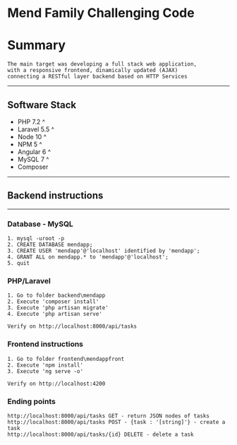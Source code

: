 # Mend Family Challenging Code

# Summary
```
The main target was developing a full stack web application, 
with a responsive frontend, dinamically updated (AJAX) 
connecting a RESTful layer backend based on HTTP Services

```

---------

## Software Stack

* PHP 7.2 ^
* Laravel 5.5 ^
* Node 10 ^
* NPM 5 ^
* Angular 6 ^
* MySQL 7 ^
* Composer

-----------


## Backend instructions
-----------

### Database - MySQL
```
1. mysql -uroot -p
2. CREATE DATABASE mendapp;
3. CREATE USER 'mendapp'@'localhost' identified by 'mendapp';
4. GRANT ALL on mendapp.* to 'mendapp'@'localhost';
5. quit
```
### PHP/Laravel
```
1. Go to folder backend\mendapp 
2. Execute 'composer install'
3. Execute 'php artisan migrate'
4. Execute 'php artisan serve'

Verify on http://localhost:8000/api/tasks
```
### Frontend instructions
```
1. Go to folder frontend\mendappfront
2. Execute 'npm install'
3. Execute 'ng serve -o'

Verify on http://localhost:4200
```

### Ending points
```
http://localhost:8000/api/tasks GET - return JSON nodes of tasks
http://localhost:8000/api/tasks POST - {task : '[string]'} - create a task
http://localhost:8000/api/tasks/{id} DELETE - delete a task
```
